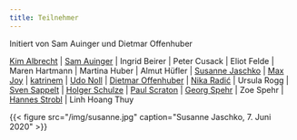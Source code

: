 ```yaml
---
title: Teilnehmer
---
```


Initiert von Sam Auinger und Dietmar Offenhuber

[Kim Albrecht](https://kimalbrecht.com/vis/) | [Sam Auinger](https://samauinger.de) | Ingrid Beirer | Peter Cusack | Eliot Felde | Maren Hartmann | Martina Huber  | Almut Hüfler | [Susanne Jaschko](http://www.sujaschko.de) | [Max Joy](http://maxjoy.org/projekte/projekte.html) | [katrinem](http://www.katrinem.de/) | [Udo Noll](https://aporee.org) | [Dietmar Offenhuber](https://offenhuber.net) | [Nika Radić](http://nikaradic.com) | Ursula Rogg | [Sven Sappelt](https://www.clb-berlin.de/en/partner/) | [Holger Schulze](http://www.soundstudieslab.org/author/admin/) | [Paul Scraton](https://underagreysky.com/about/) | [Georg Spehr](http://tonophonie.de) |  Zoe Spehr | [Hannes Strobl](https://hannesstrobl.de) | Linh Hoang Thuy

{{< figure src="/img/susanne.jpg" caption="Susanne Jaschko, 7. Juni 2020"  >}}